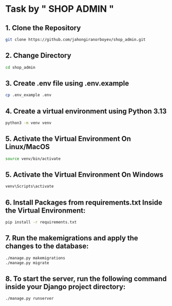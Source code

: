 # Task by " SHOP ADMIN "

## 1. Clone the Repository
```bash
git clone https://github.com/jahongiranorboyev/shop_admin.git
```
## 2. Change Directory
```bash
cd shop_admin
```
## 3. Create .env file using .env.example
```bash
cp .env_example .env
```
## 4. Create a virtual environment using Python 3.13
```bash
python3 -m venv venv 
```
## 5. Activate the Virtual Environment On Linux/MacOS
```bash
source venv/bin/activate
```
## 5. Activate the Virtual Environment On Windows
```bash
venv\Scripts\activate
```
## 6. Install Packages from requirements.txt Inside the Virtual Environment:
```bash
pip install -r requirements.txt
```

## 7. Run the makemigrations and apply the changes to the database:
```bash
./manage.py makemigrations
./manage.py migrate
```
## 8. To start the server, run the following command inside your Django project directory:
```bash
./manage.py runserver
```
